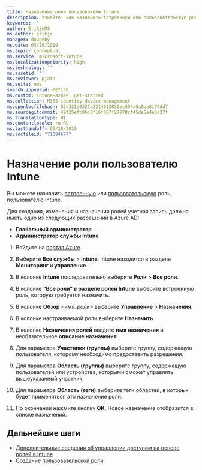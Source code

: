 ```yaml
---
title: Назначение роли пользователю Intune
description: Узнайте, как назначить встроенную или пользовательскую роль пользователю в Microsoft Intune.
keywords: ''
author: ErikjeMS
ms.author: erikje
manager: dougeby
ms.date: 03/26/2019
ms.topic: conceptual
ms.service: microsoft-intune
ms.localizationpriority: high
ms.technology: ''
ms.assetid: ''
ms.reviewer: pjain
ms.suite: ems
search.appverid: MET150
ms.custom: intune-azure; get-started
ms.collection: M365-identity-device-management
ms.openlocfilehash: 83e321e932fa2214612836ec994a9a0aa8174dd7
ms.sourcegitcommit: 49f25efb9bc0f16f587f27878cf45de5e4e6a27f
ms.translationtype: HT
ms.contentlocale: ru-RU
ms.lasthandoff: 09/18/2019
ms.locfileid: "71094677"
---
```

# <a name="assign-a-role-to-an-intune-user"></a>Назначение роли пользователю Intune

Вы можете назначить [встроенную](role-based-access-control.md#built-in-roles) или [пользовательскую](create-custom-role.md) роль пользователю Intune.

Для создания, изменения и назначения ролей учетная запись должна иметь одно из следующих разрешений в Azure AD:
- **Глобальный администратор**
- **Администратор службы Intune**

1. Войдите на [портал Azure](https://portal.azure.com).

2. Выберите **Все службы** > **Intune**. Intune находится в разделе **Мониторинг и управление**.

3. В колонке **Intune** последовательно выберите **Роли** > **Все роли**.

4. В колонке **"Все роли" в разделе ролей Intune** выберите встроенную роль, которую требуется назначить.

5. В колонке **Обзор** <*имя_роли*> выберите **Управление** > **Назначения**.

6. В колонке настраиваемой роли выберите **Назначить**.

7. В колонке **Назначения ролей** введите **имя назначения** и необязательное **описание назначения**.

8. Для параметра **Участники (группы)** выберите группу, содержащую пользователя, которому необходимо предоставить разрешения.

9. Для параметра **Область (группы)** выберите группу, содержащую пользователей или устройства, которыми сможет управлять вышеуказанный участник.

10. Для параметра **Область (теги)** выберите теги областей, в которых будет применяться это назначение роли.

11. По окончании нажмите кнопку **ОК**. Новое назначение отобразится в списке назначений.


## <a name="next-steps"></a>Дальнейшие шаги
- [Дополнительные сведения об управлении доступом на основе ролей в Intune](role-based-access-control.md)
- [Создание пользовательской роли](create-custom-role.md)
